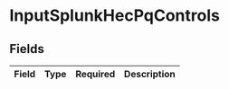 # InputSplunkHecPqControls


## Fields

| Field       | Type        | Required    | Description |
| ----------- | ----------- | ----------- | ----------- |